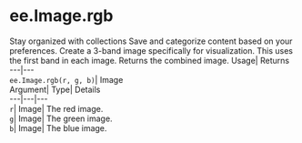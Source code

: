  
#  ee.Image.rgb 
Stay organized with collections  Save and categorize content based on your preferences. 
Create a 3-band image specifically for visualization. This uses the first band in each image. 
Returns the combined image.
Usage| Returns  
---|---  
`ee.Image.rgb(r, g, b)`| Image  
Argument| Type| Details  
---|---|---  
`r`| Image| The red image.  
`g`| Image| The green image.  
`b`| Image| The blue image.  
